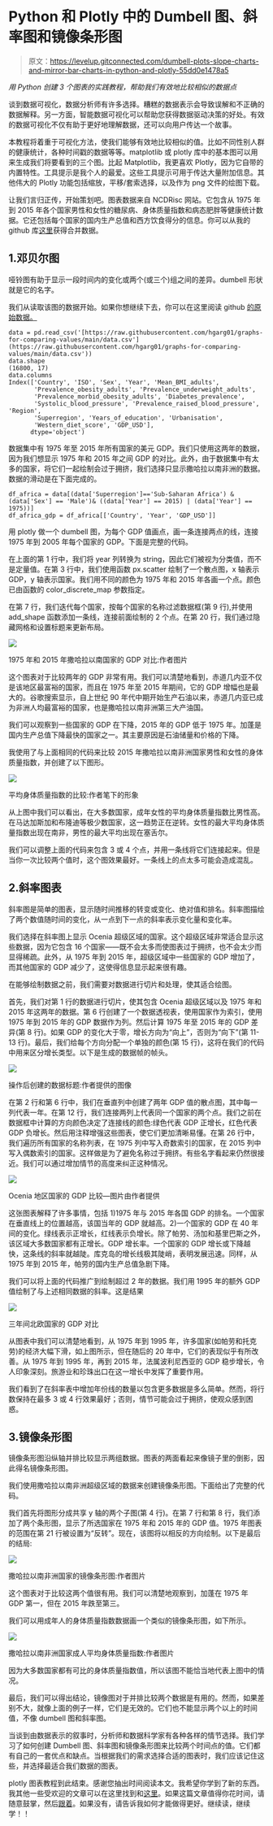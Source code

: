 # Python 和 Plotly 中的 Dumbell 图、斜率图和镜像条形图

> 原文：<https://levelup.gitconnected.com/dumbell-plots-slope-charts-and-mirror-bar-charts-in-python-and-plotly-55dd0e1478a5>

*用 Python 创建 3 个图表的实践教程，帮助我们有效地比较相似的数据点*

谈到数据可视化，数据分析师有许多选择。糟糕的数据表示会导致误解和不正确的数据解释。另一方面，智能数据可视化可以帮助您获得数据驱动决策的好处。有效的数据可视化不仅有助于更好地理解数据，还可以向用户传达一个故事。

本教程将着重于可视化方法，使我们能够有效地比较相似的值。比如不同性别人群的健康统计，各种时间戳的数据等等。matplotlib 或 plotly 库中的基本图可以用来生成我们将要看到的三个图。比起 Matplotlib，我更喜欢 Plotly，因为它自带的内置特性。工具提示是我个人的最爱。这些工具提示可用于传达大量附加信息。其他伟大的 Plotly 功能包括缩放，平移/套索选择，以及作为 png 文件的绘图下载。

让我们言归正传，开始策划吧。图表数据来自 NCDRisc 网站。它包含从 1975 年到 2015 年各个国家男性和女性的糖尿病、身体质量指数和病态肥胖等健康统计数据。它还包括每个国家的国内生产总值和西方饮食得分的信息。你可以从我的 github 库[这里](https://raw.githubusercontent.com/hgarg01/graphs-for-comparing-values/main/data.csv)获得合并数据。

## 1.邓贝尔图

哑铃图有助于显示一段时间内的变化或两个(或三个)组之间的差异。dumbell 形状就是它的名字。

我们从读取该图的数据开始。如果你想继续下去，你可以在这里阅读 github [的原始数据。](https://raw.githubusercontent.com/hgarg01/graphs-for-comparing-values/main/data.csv)

```
data = pd.read_csv('[https://raw.githubusercontent.com/hgarg01/graphs-for-comparing-values/main/data.csv'](https://raw.githubusercontent.com/hgarg01/graphs-for-comparing-values/main/data.csv'))
data.shape
(16800, 17)
data.columns
Index(['Country', 'ISO', 'Sex', 'Year', 'Mean_BMI_adults',
       'Prevalence_obesity_adults', 'Prevalence_underweight_adults',
       'Prevalence_morbid_obesity_adults', 'Diabetes_prevalence',
       'Systolic_blood_pressure', 'Prevalence_raised_blood_pressure', 'Region',
       'Superregion', 'Years_of_education', 'Urbanisation',
       'Western_diet_score', 'GDP_USD'],
      dtype='object')
```

数据集中有 1975 年至 2015 年所有国家的美元 GDP。我们只使用这两年的数据，因为我们想显示 1975 年和 2015 年之间 GDP 的对比。此外，由于数据集中有太多的国家，将它们一起绘制会过于拥挤，我们选择只显示撒哈拉以南非洲的数据。数据的滑动是在下面完成的。

```
df_africa = data[(data['Superregion']=='Sub-Saharan Africa') & (data['Sex'] == 'Male')& ((data['Year'] == 2015) | (data['Year'] == 1975))]
df_africa_gdp = df_africa[['Country', 'Year', 'GDP_USD']]
```

用 plotly 做一个 dumbell 图，为每个 GDP 值画点，画一条连接两点的线，连接 1975 年到 2005 年每个国家的 GDP。下面是完整的代码。

在上面的第 1 行中，我们将 year 列转换为 string，因此它们被视为分类值，而不是定量值。在第 3 行中，我们使用函数 px.scatter 绘制了一个散点图，x 轴表示 GDP，y 轴表示国家。我们用不同的颜色为 1975 年和 2015 年各画一个点。颜色已由函数的 color_discrete_map 参数指定。

在第 7 行，我们迭代每个国家，按每个国家的名称过滤数据框(第 9 行),并使用 add_shape 函数添加一条线，连接前面绘制的 2 个点。在第 20 行，我们通过隐藏网格和设置标题来更新布局。

![](img/c98bbddb858b31660072eacbdafb3847.png)

1975 年和 2015 年撒哈拉以南国家的 GDP 对比:作者图片

这个图表对于比较两年的 GDP 非常有用。我们可以清楚地看到，赤道几内亚不仅是该地区最富裕的国家，而且在 1975 年至 2015 年期间，它的 GDP 增幅也是最大的。谷歌搜索显示，自上世纪 90 年代中期开始生产石油以来，赤道几内亚已成为非洲人均最富裕的国家，也是撒哈拉以南非洲第三大产油国。

我们可以观察到一些国家的 GDP 在下降，2015 年的 GDP 低于 1975 年。加蓬是国内生产总值下降最快的国家之一。其主要原因是石油储量和价格的下降。

我使用了与上面相同的代码来比较 2015 年撒哈拉以南非洲国家男性和女性的身体质量指数，并创建了以下图形。

![](img/ef0d1513e005725e204d8a0809680da3.png)

平均身体质量指数的比较:作者笔下的形象

从上图中我们可以看出，在大多数国家，成年女性的平均身体质量指数比男性高。在马达加斯加和布隆迪等极少数国家，这一趋势正在逆转。女性的最大平均身体质量指数出现在南非，男性的最大平均出现在塞舌尔。

我们可以调整上面的代码来包含 3 或 4 个点，并用一条线将它们连接起来。但是当你一次比较两个值时，这个图效果最好。一条线上的点太多可能会造成混乱。

## 2.斜率图表

斜率图是简单的图表，显示随时间推移的转变或变化、绝对值和排名。斜率图描绘了两个数值随时间的变化，从一点到下一点的斜率表示变化量和变化率。

我们选择在斜率图上显示 Ocenia 超级区域的国家。这个超级区域非常适合显示这些数据，因为它包含 16 个国家——既不会太多而使图表过于拥挤，也不会太少而显得稀疏。此外，从 1975 年到 2015 年，超级区域中一些国家的 GDP 增加了，而其他国家的 GDP 减少了，这使得信息显示起来很有趣。

在能够绘制数据之前，我们需要对数据进行切片和处理，使其适合绘图。

首先，我们对第 1 行的数据进行切片，使其包含 Ocenia 超级区域以及 1975 年和 2015 年这两年的数据。第 6 行创建了一个数据透视表，使用国家作为索引，使用 1975 年到 2015 年的 GDP 数据作为列。然后计算 1975 年至 2015 年的 GDP 差异(第 8 行)。如果 GDP 的变化大于零，增长方向为“向上”，否则为“向下”(第 11-13 行)。最后，我们给每个方向分配一个单独的颜色(第 15 行)，这将在我们的代码中用来区分增长类型。以下是生成的数据帧的帧头。

![](img/10a4ffd6b2ba93cc0b5b3cf56a53b29f.png)

操作后创建的数据标题:作者提供的图像

在第 2 行和第 6 行中，我们在垂直列中创建了两年 GDP 值的散点图，其中每一列代表一年。在第 12 行，我们连接两列上代表同一个国家的两个点。我们之前在数据框中计算的方向颜色决定了连接线的颜色:绿色代表 GDP 正增长，红色代表 GDP 负增长。然后用注释增强这些图表，使它们更加清晰易懂。在第 26 行中，我们遍历所有国家的名称列表，在 1975 列中写入奇数索引的国家，在 2015 列中写入偶数索引的国家。这样做是为了避免名称过于拥挤。有些名字看起来仍然很接近。我们可以通过增加情节的高度来纠正这种情况。

![](img/e6a233240fd5afbde4372d5196e84b9c.png)

Ocenia 地区国家的 GDP 比较—图片由作者提供

这张图表解释了许多事情，包括 1)1975 年与 2015 年各国 GDP 的排名。一个国家在垂直线上的位置越高，该国当年的 GDP 就越高。2)一个国家的 GDP 在 40 年间的变化。绿线表示正增长，红线表示负增长。除了帕劳、汤加和基里巴斯之外，该区域大多数国家都有正增长。GDP 增长率。一个国家的 GDP 增长或下降越快，这条线的斜率就越陡。库克岛的增长线极其陡峭，表明发展迅速。同样，从 1975 年到 2015 年，帕劳的国内生产总值急剧下降。

我们可以将上面的代码推广到绘制超过 2 年的数据。我们用 1995 年的额外 GDP 值绘制了与上述相同数据的斜率。这是结果

![](img/4a59c53b870fbb1bff7acfd96678c9b5.png)

三年间北欧国家的 GDP 对比

从图表中我们可以清楚地看到，从 1975 年到 1995 年，许多国家(如帕劳和托克劳)的经济大幅下滑，如上图所示，但在随后的 20 年中，它们的表现似乎有所改善。从 1975 年到 1995 年，再到 2015 年，法属波利尼西亚的 GDP 稳步增长，令人印象深刻。旅游业和珍珠出口在这一增长中发挥了重要作用。

我们看到了在斜率表中增加年份线的数量以包含更多数据是多么简单。然而，将行数保持在最多 3 或 4 行效果最好；否则，情节可能会过于拥挤，使观众感到困惑。

## 3.镜像条形图

镜像条形图沿纵轴并排比较显示两组数据。图表的两面看起来像镜子里的倒影，因此得名镜像条形图。

我们使用撒哈拉以南非洲超级区域的数据来创建镜像条形图。下面给出了完整的代码。

我们首先将图形分成共享 y 轴的两个子图(第 4 行)。在第 7 行和第 8 行，我们添加了两个条形图，显示了所选国家在 1975 年和 2015 年的 GDP 值。1975 年图表的范围在第 21 行被设置为“反转”。现在，该图将以相反的方向绘制。以下是最后的结局:

![](img/589ede8846cefc148ca28ecfda945ddd.png)

撒哈拉以南非洲国家的镜像条形图:作者图片

这个图表对于比较这两个值很有用。我们可以清楚地观察到，加蓬在 1975 年 GDP 第一，但在 2015 年跌至第三。

我们可以用成年人的身体质量指数数据画一个类似的镜像条形图，如下所示。

![](img/37cee63ae0d9816c4b58c0b8ce298162.png)

撒哈拉以南非洲国家成人平均身体质量指数:作者图片

因为大多数国家都有可比的身体质量指数值，所以该图不能恰当地代表上图中的情况。

最后，我们可以得出结论，镜像图对于并排比较两个数据是有用的。然而，如果差别不大，就像上面的例子一样，它们是无效的。它们也不能显示两个以上的时间值，不像 dumbell 图和斜率图。

当谈到由数据表示的叙事时，分析师和数据科学家有各种各样的情节选择。我们学习了如何创建 Dumbell 图、斜率图和镜像条形图来比较两个时间点的值。它们都有自己的一套优点和缺点。当根据我们的需求选择合适的图表时，我们应该记住这些，并选择最适合我们数据的图表。

plotly 图表教程到此结束。感谢您抽出时间阅读本文。我希望你学到了新的东西。我其他一些受欢迎的文章可以在这里找到和[这里](https://medium.com/analytics-vidhya/calendar-heatmaps-a-perfect-way-to-display-your-time-series-quantitative-data-ad36bf81a3ed)。如果这篇文章值得你花时间，请随意鼓掌，然后[跟着](https://hgarg01.medium.com/)。如果没有，请告诉我如何才能做得更好。继续读，继续学！！